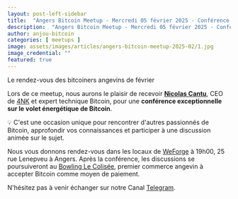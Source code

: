```yaml
---
layout: post-left-sidebar
title:  "Angers Bitcoin Meetup - Mercredi 05 février 2025 - Conférence de Nicolas Cantu"
description:  "Angers Bitcoin Meetup - Mercredi 05 février 2025 - Conférence de Nicolas Cantu"
author: anjou-bitcoin
categories: [ meetups ]
image: assets/images/articles/angers-bitcoin-meetup-2025-02/1.jpg
image_credential: ""
featured: true
---
```


Le rendez-vous des bitcoiners angevins de février

Lors de ce meetup, nous aurons le plaisir de recevoir [**Nicolas Cantu**](https://fr.linkedin.com/in/nicolascantuinnovationresilience), CEO de [4NK](https://4nkweb5.com/) et expert technique Bitcoin, pour une **conférence exceptionnelle sur le volet énergétique de Bitcoin**.

💡 C'est une occasion unique pour rencontrer d'autres passionnés de Bitcoin, approfondir vos connaissances et participer à une discussion animée sur le sujet.

Nous vous donnons rendez-vous dans les locaux de [WeForge](https://www.weforge.fr/) à 19h00, 25 rue Lenepveu à Angers. Après la conférence, les discussions se poursuiveront au [Bowling Le Colisée](https://anjoubitcoin.fr/actualites/2024/12/09/le-colisee-devient-le-premier-commerce-a-accepter-bitcoin-a-angers.html), premier commerce angevin à accepter Bitcoin comme moyen de paiement.

N'hésitez pas à venir échanger sur notre Canal [Telegram](https://t.me/AngersBitcoinMeetup).
